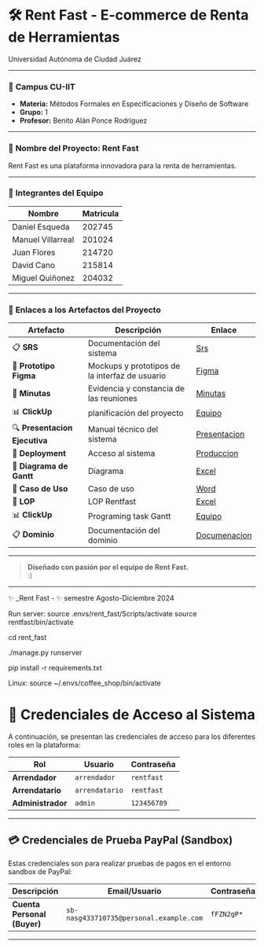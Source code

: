 # 🛠️ Rent Fast - E-commerce de Renta de Herramientas

Universidad Autónoma de Ciudad Juárez

---

### 📍 **Campus CU-IIT**

- **Materia:** Métodos Formales en Especificaciones y Diseño de Software
- **Grupo:** 1
- **Profesor:** Benito Alán Ponce Rodríguez

---

### 🚀 **Nombre del Proyecto: Rent Fast**

Rent Fast es una plataforma innovadora para la renta de herramientas.

---

### 👥 **Integrantes del Equipo**

| **Nombre**          | **Matricula**                 |
|---------------------|-------------------------|
| Daniel Esqueda       | 202745 |
| Manuel Villarreal    | 201024   |
| Juan Flores          | 214720     |
| David Cano           | 215814          |
| Miguel Quiñonez      | 204032                   |

---

### 📎 **Enlaces a los Artefactos del Proyecto**

| **Artefacto**                   | **Descripción**                                      | **Enlace**                    |
|---------------------------------|------------------------------------------------------|-------------------------------|
| 📋 **SRS**   | Documentación del sistema              | [Srs](https://docs.google.com/document/d/1MSJsYhJsnVobpuSjp5Xx6Lbikcus04KRX32SIODuzjg/edit)               |
| 🎨 **Prototipo Figma**      | Mockups y prototipos de la interfaz de usuario      | [Figma](https://www.figma.com/design/DqNMLt1DgTEDr58qPcCsJR/Untitled?node-id=0-1&t=hnDtHx7WwXxb9cOy-1)                  |
| 📝 **Minutas**             | Evidencia y constancia de las reuniones                   | [Minutas](https://docs.google.com/document/d/10AW_PeDBsyLUgOTcz1H-SXzR4rqp2D-brmx5MBfgak4/edit)                   |
| 📊 **ClickUp**         | planificación del proyecto              | [Equipo](https://app.clickup.com/9011196981/v/li/901104714215)                     |
| 🔍 **Presentacion Ejecutiva**     | Manual técnico del sistema                            | [Presentacion](https://docs.google.com/presentation/d/1HG1plcm2fi8WrhMR_xxK0vFT4hqbWSCDsdASkHXe8d8/edit?usp=drive_open&ouid=0)            |
| 🔗 **Deployment**             | Acceso al sistema                   | [Produccion](https://rentfast.live/)                   |
| 🔗 **Diagrama de Gantt**             | Diagrama                   | [Excel](https://alumnosuacj-my.sharepoint.com/:x:/g/personal/al214720_alumnos_uacj_mx/EbK-gQDheoRDii-Ij9QbU0MB7bxXEGIa1FOWTC5etZafVQ?e=wkDc5L )                   |
| 🔗 **Caso de Uso**             | Caso de uso                   | [Word](https://docs.google.com/document/d/1z0mwspCGT4p9O1_DsHVvyoTiW04ZuCfdoCDASbId9bo/edit?usp=sharing)                   |
| 🔗 **LOP**             | LOP Rentfast                   | [Excel](https://docs.google.com/spreadsheets/d/10TVIGTao-HNS1O8hR-kylg5nKtoe0EEAW4MW8teMSTc/edit?usp=sharing)                   |
| 📊 **ClickUp**         | Programing task Gantt              | [Equipo](https://app.clickup.com/9011548244/v/li/901106282701)                     |
| 📋 **Dominio**   | Documentación del dominio            | [Documenacion](https://docs.google.com/document/d/1Vl7ueZ5hsXziPJTrkL4wLrr6eUPZtXWD/edit)               |
---

> **Diseñado con pasión por el equipo de Rent Fast.**  
> :)

---

✨ _Rent Fast - ✨ semestre Agosto-Diciembre 2024

Run server:
source .envs/rent_fast/Scripts/activate
source rentfast/bin/activate

cd rent_fast

./manage.py runserver

pip install -r requirements.txt
 
 Linux:
 source ~/.envs/coffee_shop/bin/activate


# 🔑 **Credenciales de Acceso al Sistema**

A continuación, se presentan las credenciales de acceso para los diferentes roles en la plataforma:

| **Rol**            | **Usuario**       | **Contraseña**     |
|---------------------|-------------------|--------------------|
| **Arrendador**     | `arrendador`      | `rentfast`         |
| **Arrendatario**    | `arrendatario`    | `rentfast`         |
| **Administrador**   | `admin`          | `123456789`        |

---

## 💳 **Credenciales de Prueba PayPal (Sandbox)**

Estas credenciales son para realizar pruebas de pagos en el entorno sandbox de PayPal:

| **Descripción**         | **Email/Usuario**                     | **Contraseña**      |
|--------------------------|---------------------------------------|---------------------|
| **Cuenta Personal (Buyer)** | `sb-nasg433710735@personal.example.com` | `fFZN2gP*`          |

---
